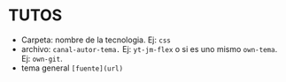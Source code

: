 # TUTOS
 
* Carpeta: nombre de la tecnologia. Ej: `css`
* archivo: `canal-autor-tema.` Ej: `yt-jm-flex` o si es uno mismo `own-tema`. Ej: `own-git`.
* tema general `[fuente](url)`